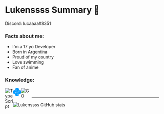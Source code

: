 # Lukenssss Summary 📃

Discord: lucaaaa#8351


### Facts about me:

- I'm a 17 yo Developer
- Born in Argentina
- Proud of my country
- Love swimming 
- Fan of anime

### Knowledge:

<img align="left" alt="TypeScript" width="26px" src="https://sebastian-gomez.com/typescript.png" />
<img align="left" alt="Python" width="26px" src="./Python.png" />
<img align="left" alt="GO" width="35px" src="https://upload.wikimedia.org/wikipedia/commons/thumb/0/05/Go_Logo_Blue.svg/1200px-Go_Logo_Blue.svg.png" />
<br />

---

![Lukenssss GitHub stats](https://github-readme-stats.vercel.app/api?username=Lukenssss&show_icons=true&theme=dracula)
